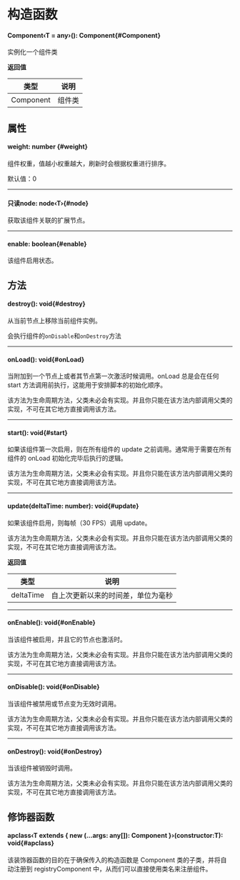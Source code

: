 <script setup>
import '/style.css'
</script>

# 构造函数

#### <font id="API" />Component<font id="Type">‹T = any›</font>()<font id="Type">: Component</font>{#Component}

实例化一个组件类

**返回值**

| **类型**  | **说明** |
| --------- | -------- |
| Component | 组件类   |

## 属性

#### <font id="API" />weight<font id="Type">: number</font> {#weight}

组件权重，值越小权重越大，刷新时会根据权重进行排序。

默认值：0

---

#### <font id="API" /><font id="ReadOnly" >只读</font>node<font id="Type">: node‹T›</font>{#node}

获取该组件关联的扩展节点。

---

#### <font id="API" />enable<font id="Type">: boolean</font>{#enable}

该组件启用状态。

## 方法

#### <font id="API" />destroy()<font id="Type">: void</font>{#destroy}

从当前节点上移除当前组件实例。

会执行组件的`onDisable`和`onDestroy`方法

---

#### <font id="API" />onLoad()<font id="Type">: void</font>{#onLoad}

当附加到一个节点上或者其节点第一次激活时候调用。onLoad 总是会在任何 start 方法调用前执行，这能用于安排脚本的初始化顺序。

该方法为生命周期方法，父类未必会有实现。并且你只能在该方法内部调用父类的实现，不可在其它地方直接调用该方法。

---

#### <font id="API" />start()<font id="Type">: void</font>{#start}

如果该组件第一次启用，则在所有组件的 update 之前调用。通常用于需要在所有组件的 onLoad 初始化完毕后执行的逻辑。

该方法为生命周期方法，父类未必会有实现。并且你只能在该方法内部调用父类的实现，不可在其它地方直接调用该方法。

---

#### <font id="API" />update(<font id="Type">deltaTime: number</font>)<font id="Type">: void</font>{#update}

如果该组件启用，则每帧（30 FPS）调用 update。

该方法为生命周期方法，父类未必会有实现。并且你只能在该方法内部调用父类的实现，不可在其它地方直接调用该方法。

**返回值**

| **类型**  | **说明**                           |
| --------- | ---------------------------------- |
| deltaTime | 自上次更新以来的时间差，单位为毫秒 |

---

#### <font id="API" />onEnable()<font id="Type">: void</font>{#onEnable}

当该组件被启用，并且它的节点也激活时。

该方法为生命周期方法，父类未必会有实现。并且你只能在该方法内部调用父类的实现，不可在其它地方直接调用该方法。

---

#### <font id="API" />onDisable()<font id="Type">: void</font>{#onDisable}

当该组件被禁用或节点变为无效时调用。

该方法为生命周期方法，父类未必会有实现。并且你只能在该方法内部调用父类的实现，不可在其它地方直接调用该方法。

---

#### <font id="API" />onDestroy()<font id="Type">: void</font>{#onDestroy}

当该组件被销毁时调用。

该方法为生命周期方法，父类未必会有实现。并且你只能在该方法内部调用父类的实现，不可在其它地方直接调用该方法。

## 修饰器函数

#### <font id="API" />apclass<font id="Type">‹T extends { new (...args: any[]): Component }›</font>(<font id="Type">constructor:T</font>)<font id="Type">: void</font>{#apclass}

该装饰器函数的目的在于确保传入的构造函数是 Component 类的子类，并将自动注册到 registryComponent 中，从而们可以直接使用类名来注册组件。
